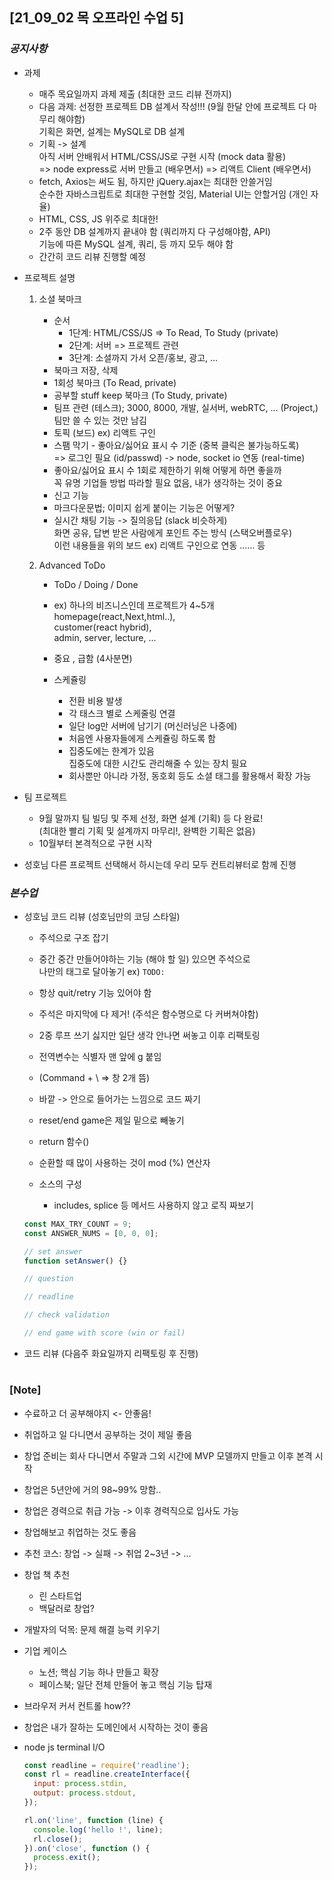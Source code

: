## [21_09_02 목 오프라인 수업 5]

### _공지사항_

- 과제

  - 매주 목요일까지 과제 제출 (최대한 코드 리뷰 전까지)
  - 다음 과제: 선정한 프로젝트 DB 설계서 작성!!! (9월 한달 안에 프로젝트 다 마무리 해야함) <br/>
    기획은 화면, 설계는 MySQL로 DB 설계
  - 기획 -> 설계 <br/>
    아직 서버 안배워서 HTML/CSS/JS로 구현 시작 (mock data 활용) <br/>
    => node express로 서버 만들고 (배우면서) => 리액트 Client (배우면서)
  - fetch, Axios는 써도 됨, 하지만 jQuery.ajax는 최대한 안쓸거임 <br/>
    순수한 자바스크립트로 최대한 구현할 것임, Material UI는 안할거임 (개인 자율)
  - HTML, CSS, JS 위주로 최대한!
  - 2주 동안 DB 설계까지 끝내야 함 (쿼리까지 다 구성해야함, API) <br/>
    기능에 따른 MySQL 설계, 쿼리, 등 까지 모두 해야 함
  - 간간히 코드 리뷰 진행할 예정

- 프로젝트 설명

  1. 소셜 북마크
     - 순서
       - 1단계: HTML/CSS/JS => To Read, To Study (private)
       - 2단계: 서버 => 프로젝트 관련
       - 3단계: 소셜까지 가서 오픈/홍보, 광고, ...
     - 북마크 저장, 삭제
     - 1회성 북마크 (To Read, private)
     - 공부할 stuff keep 북마크 (To Study, private)
     - 팀프 관련 (테스크); 3000, 8000, 개발, 실서버, webRTC, ... (Project,) <br/>
       팀만 쓸 수 있는 것만 남김
     - 토픽 (보드) ex) 리액트 구인
     - 스팸 막기 - 좋아요/싫어요 표시 수 기준 (중복 클릭은 불가능하도록) <br/>
       => 로그인 필요 (id/passwd) -> node, socket io 연동 (real-time)
     - 좋아요/싫어요 표시 수 1회로 제한하기 위해 어떻게 하면 좋을까 <br/>
       꼭 유명 기업들 방법 따라할 필요 없음, 내가 생각하는 것이 중요
     - 신고 기능
     - 마크다운문법; 이미지 쉽게 붙이는 기능은 어떻게?
     - 실시간 채팅 기능 -> 질의응답 (slack 비슷하게) <br/>
       화면 공유, 답변 받은 사람에게 포인트 주는 방식 (스택오버플로우) <br/>
       이런 내용들을 위의 보드 ex) 리액트 구인으로 연동 ...... 등
  2. Advanced ToDo

     - ToDo / Doing / Done
     - ex) 하나의 비즈니스인데 프로젝트가 4~5개 <br/>
       homepage(react,Next,html..), <br/>
       customer(react hybrid), <br/>
       admin, server, lecture, ...

     - 중요 , 급함 (4사분면)
     - 스케쥴링

       - 전환 비용 발생
       - 각 태스크 별로 스케줄링 연결
       - 일단 log만 서버에 남기기 (머신러닝은 나중에)
       - 처음엔 사용자들에게 스케쥴링 하도록 함
       - 집중도에는 한계가 있음 <br/>
         집중도에 대한 시간도 관리해줄 수 있는 장치 필요
       - 회사뿐만 아니라 가정, 동호회 등도 소셜 태그를 활용해서 확장 가능

- 팀 프로젝트

  - 9월 말까지 팀 빌딩 및 주제 선정, 화면 설계 (기획) 등 다 완료! <br/>
    (최대한 빨리 기획 및 설계까지 마무리!, 완벽한 기획은 없음)
  - 10월부터 본격적으로 구현 시작

- 성호님 다른 프로젝트 선택해서 하시는데 우리 모두 컨트리뷰터로 함께 진행

### _본수업_

- 성호님 코드 리뷰 (성호님만의 코딩 스타일)

  - 주석으로 구조 잡기
  - 중간 중간 만들어야하는 기능 (해야 할 일) 있으면 주석으로 <br/>
    나만의 태그로 달아놓기 ex) `TODO: `

  - 항상 quit/retry 기능 있어야 함
  - 주석은 마지막에 다 제거! (주석은 함수명으로 다 커버쳐야함)
  - 2중 루프 쓰기 싫지만 일단 생각 안나면 써놓고 이후 리팩토링
  - 전역변수는 식별자 맨 앞에 g 붙임
  - (Command + \ => 창 2개 뜸)
  - 바깥 -> 안으로 들어가는 느낌으로 코드 짜기
  - reset/end game은 제일 밑으로 빼놓기
  - return 함수()
  - 순환할 때 많이 사용하는 것이 mod (%) 연산자
  - 소스의 구성
    - includes, splice 등 메서드 사용하지 않고 로직 짜보기

  ```js
  const MAX_TRY_COUNT = 9;
  const ANSWER_NUMS = [0, 0, 0];

  // set answer
  function setAnswer() {}

  // question

  // readline

  // check validation

  // end game with score (win or fail)
  ```

- 코드 리뷰 (다음주 화요일까지 리팩토링 후 진행)

#

### [Note]

- 수료하고 더 공부해야지 <- 안좋음!
- 취업하고 일 다니면서 공부하는 것이 제일 좋음 <br/>
- 창업 준비는 회사 다니면서 주말과 그외 시간에 MVP 모델까지 만들고 이후 본격 시작
- 창업은 5년안에 거의 98~99% 망함..
- 창업은 경력으로 취급 가능 -> 이후 경력직으로 입사도 가능
- 창업해보고 취업하는 것도 좋음
- 추천 코스: 창업 -> 실패 -> 취업 2~3년 -> ...
- 창업 책 추천
  - 린 스타트업
  - 백달러로 창업?
- 개발자의 덕목: 문제 해결 능력 키우기
- 기업 케이스
  - 노션; 핵심 기능 하나 만들고 확장
  - 페이스북; 일단 전체 만들어 놓고 핵심 기능 탑재
- 브라우저 커서 컨트롤 how??
- 창업은 내가 잘하는 도메인에서 시작하는 것이 좋음

- node js terminal I/O

  ```js
  const readline = require('readline');
  const rl = readline.createInterface({
    input: process.stdin,
    output: process.stdout,
  });

  rl.on('line', function (line) {
    console.log('hello !', line);
    rl.close();
  }).on('close', function () {
    process.exit();
  });
  ```
